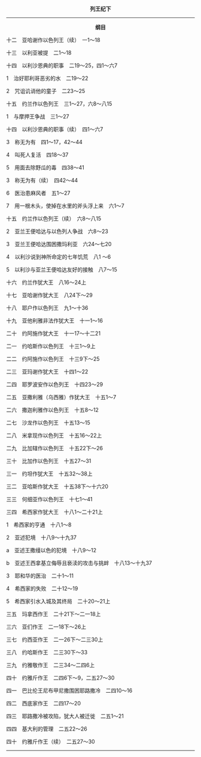 <p style="text-align:center;font-weight:bold;">列王纪下</p>

<hr>

<p style="text-align:center;font-weight:bold;">纲目</p>

十二　亚哈谢作以色列王（续）　一1～18

十三　以利亚被提　二1～18

十四　以利沙恩典的职事　二19～25，四1～六7

1　治好耶利哥恶劣的水　二19～22

2　咒诅讥诮他的童子　二23～25

十五　约兰作以色列王　三1～27，六8～八15

1　与摩押王争战　三1～27

十四　以利沙恩典的职事（续）　四1～六7

3　称无为有　四1～17，42～44

4　叫死人复活　四18～37

5　用面去除野瓜的毒　四38～41

3　称无为有（续）　四42～44

6　医治患麻风者　五1～27

7　用一根木头，使掉在水里的斧头浮上来　六1～7

十五　约兰作以色列王（续）　六8～八15

2　亚兰王便哈达与以色列人争战　六8～23

3　亚兰王便哈达围困撒玛利亚　六24～七20

4　以利沙说到神所命定的七年饥荒　八1 ～6

5　以利沙与亚兰王便哈达友好的接触　八7～15

十六　约兰作犹大王　八16～24上

十七　亚哈谢作犹大王　八24下～29

十八　耶户作以色列王　九1～十36

十九　亚他利雅非法作犹大王　十一1～16

二十　约阿施作犹大王　十一17～十二21

二一　约哈斯作以色列王　十三1～9上

二二　约阿施作以色列王　十三9下～25

二三　亚玛谢作犹大王　十四1～22

二四　耶罗波安作以色列王　十四23～29

二五　亚撒利雅（乌西雅）作犹大王　十五1～7

二六　撒迦利雅作以色列王　十五8～12

二七　沙龙作以色列王　十五13～15

二八　米拿现作以色列王　十五16～22上

二九　比加辖作以色列王　十五22下～26

三十　比加作以色列王　十五27～31

三一　约坦作犹大王　十五32～38上

三二　亚哈斯作犹大王　十五38下～十六20

三三　何细亚作以色列王　十七1～41

三四　希西家作犹大王　十八1～二十21上

1　希西家的亨通　十八1～8

2　亚述犯境　十八9～十九37

a　亚述王撒缦以色的犯境　十八9～12

b　亚述王西拿基立侮辱且亵渎的攻击与挑衅　十八13～十九37

3　耶和华的医治　二十1～11

4　希西家的失败　二十12～19

5　希西家引水入城及其终局　二十20～21上

三五　玛拿西作王　二十21下～二一18上

三六　亚们作王　二一18下～26上

三七　约西亚作王　二一26下～二三30上

三八　约哈斯作王　二三30下～33

三九　约雅敬作王　二三34～二四6上

四十　约雅斤作王　二四6下～9，二五27～30

四一　巴比伦王尼布甲尼撒围困耶路撒冷　二四10～16

四二　西底家作王　二四17～20

四三　耶路撒冷被攻陷，犹大人被迁徙　二五1～21

四四　基大利的管理　二五22～26

四十　约雅斤作王（续）　二五27～30

<hr>

